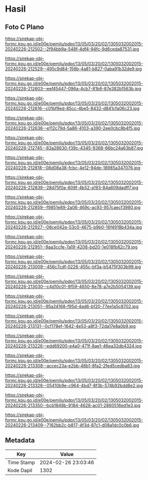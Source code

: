 # Hasil

## Foto C Plano

https://sirekap-obj-formc.kpu.go.id/e00e/pemilu/pdpr/13/05/03/20/02/1305032002015-20240226-212502--2f94bb9a-548f-4df4-94fc-9d6ceda87531.jpg

https://sirekap-obj-formc.kpu.go.id/e00e/pemilu/pdpr/13/05/03/20/02/1305032002015-20240226-212529--495c9d84-156b-4a81-b827-0aba91b32de9.jpg

https://sirekap-obj-formc.kpu.go.id/e00e/pemilu/pdpr/13/05/03/20/02/1305032002015-20240226-212603--eef45447-096a-4cb7-81b6-87e382b1563b.jpg

https://sirekap-obj-formc.kpu.go.id/e00e/pemilu/pdpr/13/05/03/20/02/1305032002015-20240226-212616--c01bf9ed-85cc-4be5-8432-d841cfa06c23.jpg

https://sirekap-obj-formc.kpu.go.id/e00e/pemilu/pdpr/13/05/03/20/02/1305032002015-20240226-212636--e112c79d-5a86-4103-a390-2ee0cbc8b4f5.jpg

https://sirekap-obj-formc.kpu.go.id/e00e/pemilu/pdpr/13/05/03/20/02/1305032002015-20240226-212745--83a28630-f39c-4345-9368-66bc24a63b87.jpg

https://sirekap-obj-formc.kpu.go.id/e00e/pemilu/pdpr/13/05/03/20/02/1305032002015-20240226-212818--08d08a38-fcbc-4e12-94de-18985a347076.jpg

https://sirekap-obj-formc.kpu.go.id/e00e/pemilu/pdpr/13/05/03/20/02/1305032002015-20240226-212839--28d75f0a-609f-4b52-a193-84a609dadff7.jpg

https://sirekap-obj-formc.kpu.go.id/e00e/pemilu/pdpr/13/05/03/20/02/1305032002015-20240226-212859--f9851e89-2a06-469c-ac93-957caecf3980.jpg

https://sirekap-obj-formc.kpu.go.id/e00e/pemilu/pdpr/13/05/03/20/02/1305032002015-20240226-212927--08ce042e-53c0-4675-b9b0-16f4918b434a.jpg

https://sirekap-obj-formc.kpu.go.id/e00e/pemilu/pdpr/13/05/03/20/02/1305032002015-20240226-212951--9aa3ccfe-7a19-4208-bd20-1e018fb82c79.jpg

https://sirekap-obj-formc.kpu.go.id/e00e/pemilu/pdpr/13/05/03/20/02/1305032002015-20240226-213009--456c7cdf-0226-455c-bf3a-b5475f303b99.jpg

https://sirekap-obj-formc.kpu.go.id/e00e/pemilu/pdpr/13/05/03/20/02/1305032002015-20240226-213030--c4d10c01-9f59-4650-8e78-a7e2b5054139.jpg

https://sirekap-obj-formc.kpu.go.id/e00e/pemilu/pdpr/13/05/03/20/02/1305032002015-20240226-213051--95a24168-f95d-4ad6-bf20-77ee1a5c8702.jpg

https://sirekap-obj-formc.kpu.go.id/e00e/pemilu/pdpr/13/05/03/20/02/1305032002015-20240226-213131--0cf178ef-1642-4e53-a8f3-72da17e8a0b9.jpg

https://sirekap-obj-formc.kpu.go.id/e00e/pemilu/pdpr/13/05/03/20/02/1305032002015-20240226-213226--edd69200-e4a0-471f-8ae1-46ea32db4324.jpg

https://sirekap-obj-formc.kpu.go.id/e00e/pemilu/pdpr/13/05/03/20/02/1305032002015-20240226-213308--accec23a-e2bb-48b1-8fa2-2fed5cedba83.jpg

https://sirekap-obj-formc.kpu.go.id/e00e/pemilu/pdpr/13/05/03/20/02/1305032002015-20240226-213328--05410b9e-c964-4bd7-8f3b-574b92bdd8e2.jpg

https://sirekap-obj-formc.kpu.go.id/e00e/pemilu/pdpr/13/05/03/20/02/1305032002015-20240226-213350--bcb1848b-9184-4628-ac01-2860516ed1e3.jpg

https://sirekap-obj-formc.kpu.go.id/e00e/pemilu/pdpr/13/05/03/20/02/1305032002015-20240226-213409--7162bb2c-b817-4f3d-87c1-d08a1dc0c0b6.jpg


## Metadata

| Key        | Value               |
| ---------- | ------------------- |
| Time Stamp | 2024-02-26 23:03:46 |
| Kode Dapil | 1302                |



